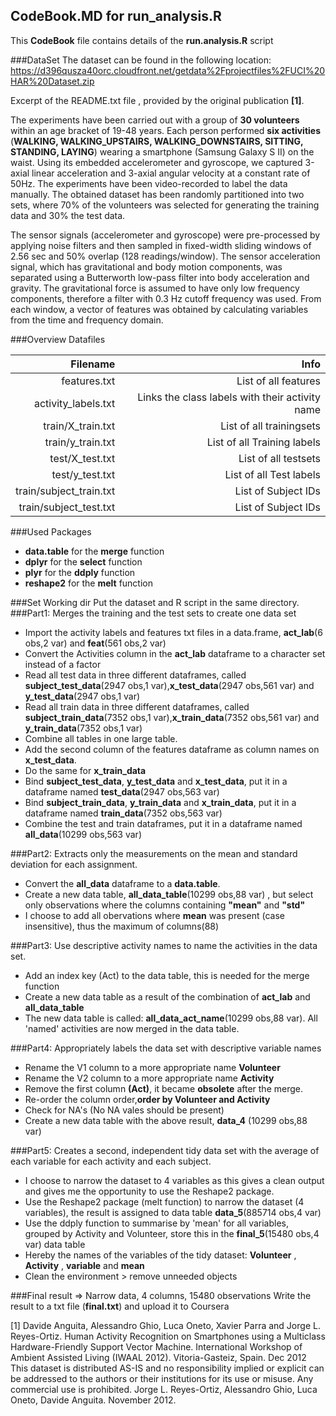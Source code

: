 ## CodeBook.MD for run_analysis.R
This **CodeBook** file contains details of the **run.analysis.R** script

###DataSet
The dataset can be found in the following location: https://d396qusza40orc.cloudfront.net/getdata%2Fprojectfiles%2FUCI%20HAR%20Dataset.zip

Excerpt of the README.txt file , provided by the original publication **[1]**.
 
The experiments have been carried out with a group of **30 volunteers** within an age bracket of 19-48 years. 
Each person performed **six activities** (**WALKING, WALKING_UPSTAIRS, WALKING_DOWNSTAIRS, SITTING, STANDING, LAYING**) 
wearing a smartphone (Samsung Galaxy S II) on the waist. Using its embedded accelerometer and gyroscope, 
we captured 3-axial linear acceleration and 3-axial angular velocity at a constant rate of 50Hz. 
The experiments have been video-recorded to label the data manually. 
The obtained dataset has been randomly partitioned into two sets, where 70% of the volunteers 
was selected for generating the training data and 30% the test data. 

The sensor signals (accelerometer and gyroscope) were pre-processed by applying noise filters and then 
sampled in fixed-width sliding windows of 2.56 sec and 50% overlap (128 readings/window). 
The sensor acceleration signal, which has gravitational and body motion components, 
was separated using a Butterworth low-pass filter into body acceleration and gravity. 
The gravitational force is assumed to have only low frequency components, therefore a filter with 0.3 Hz cutoff frequency was used. 
From each window, a vector of features was obtained by calculating variables from the time and frequency domain. 



###Overview Datafiles 

|  Filename|  Info|
|-------------:|------------:|
|features.txt|List of all features|
|activity_labels.txt|Links the class labels with their activity name|
|train/X_train.txt|List of all trainingsets|
|train/y_train.txt|List of all Training labels|
|test/X_test.txt|List of all testsets|
|test/y_test.txt|List of all Test labels||
|train/subject_train.txt|List of Subject IDs|
|train/subject_test.txt|List of Subject IDs|

###Used Packages
* **data.table** for the **merge** function
* **dplyr** for the **select** function 
* **plyr** for the **ddply** function
* **reshape2** for the **melt** function

###Set Working dir
Put the dataset and R script in the same directory.
###Part1: Merges the training and the test sets to create one data set
* Import the activity labels and features txt files in a data.frame, **act_lab**(6 obs,2 var) and **feat**(561 obs,2 var)
* Convert the Activities column in the **act_lab** dataframe to a character set instead of a factor
* Read all test data in three different dataframes, called **subject_test_data**(2947 obs,1 var),**x_test_data**(2947 obs,561 var) and **y_test_data**(2947 obs,1 var)
* Read all train data in three different dataframes, called **subject_train_data**(7352 obs,1 var),**x_train_data**(7352 obs,561 var) and **y_train_data**(7352 obs,1 var)
* Combine all tables in one large table. 
* Add the second column of the features dataframe as column names on **x_test_data**.
* Do the same for **x_train_data**
* Bind **subject_test_data**, **y_test_data** and **x_test_data**, put it in a dataframe named **test_data**(2947 obs,563 var)
* Bind **subject_train_data**, **y_train_data** and **x_train_data**, put it in a dataframe named **train_data**(7352 obs,563 var)
* Combine the test and train dataframes, put it in a dataframe named **all_data**(10299 obs,563 var)

###Part2: Extracts only the measurements on the mean and standard deviation for each assignment.
* Convert the **all_data** dataframe to a **data.table**.
* Create a new data table, **all_data_table**(10299 obs,88 var) , but select only observations where the columns containing **"mean"** and **"std"**
* I choose to add all obervations where **mean** was present (case insensitive), thus the maximum of columns(88)

###Part3: Use descriptive activity names to name the activities in the data set.
* Add an index key (Act) to the data table, this is needed for the merge function
* Create a new data table as a result of the combination of **act_lab** and **all_data_table**
* The new data table is called: **all_data_act_name**(10299 obs,88 var). All 'named' activities are now merged in the data table.

###Part4: Appropriately labels the data set with descriptive variable names
* Rename the V1 column to a more appropriate name **Volunteer**
* Rename the V2 column to a more appropriate name **Activity**
* Remove the first column **(Act)**, it became **obsolete** after the merge.
* Re-order the column order,**order by Volunteer and Activity**
* Check for NA's (No NA vales should be present)
* Create a new data table with the above result, **data_4** (10299 obs,88 var)

###Part5: Creates a second, independent tidy data set with the average of each variable for each activity and each subject.
* I choose to narrow the dataset to 4 variables as this gives a clean output and gives me the opportunity to use the Reshape2 package.
* Use the Reshape2 package (melt function) to narrow the dataset (4 variables), the result is assigned to data table **data_5**(885714 obs,4 var)
* Use the ddply function to summarise by 'mean' for all variables, grouped by Activity and Volunteer, store this in the **final_5**(15480 obs,4 var) data table
* Hereby the names of the variables of the tidy dataset: **Volunteer** , **Activity** , **variable** and **mean** 
* Clean the environment > remove unneeded objects

###Final result => Narrow data, 4 columns, 15480 observations
Write the result to a txt file (**final.txt**) and upload it to Coursera





[1] Davide Anguita, Alessandro Ghio, Luca Oneto, Xavier Parra and Jorge L. Reyes-Ortiz. 
Human Activity Recognition on Smartphones using a Multiclass Hardware-Friendly Support Vector Machine. 
International Workshop of Ambient Assisted Living (IWAAL 2012). Vitoria-Gasteiz, Spain. Dec 2012
This dataset is distributed AS-IS and no responsibility implied or explicit can be addressed to the authors 
or their institutions for its use or misuse. Any commercial use is prohibited.
Jorge L. Reyes-Ortiz, Alessandro Ghio, Luca Oneto, Davide Anguita. November 2012.

